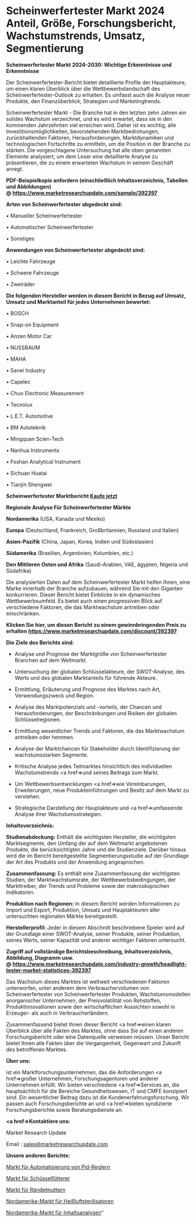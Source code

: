 # Scheinwerfertester Markt 2024 Anteil, Größe, Forschungsbericht, Wachstumstrends, Umsatz, Segmentierung

<strong>Scheinwerfertester Markt 2024-2030: Wichtige Erkenntnisse und Erkenntnisse</strong>

Der Scheinwerfertester-Bericht bietet detaillierte Profile der Hauptakteure, um einen klaren Überblick über die Wettbewerbslandschaft des Scheinwerfertester-Outlook zu erhalten. Es umfasst auch die Analyse neuer Produkte, den Finanzüberblick, Strategien und Marketingtrends.

Scheinwerfertester Markt - Die Branche hat in den letzten zehn Jahren ein solides Wachstum verzeichnet, und es wird erwartet, dass sie in den kommenden Jahrzehnten viel erreichen wird. Daher ist es wichtig, alle Investitionsmöglichkeiten, bevorstehenden Marktbedrohungen, zurückhaltenden Faktoren, Herausforderungen, Marktdynamiken und technologischen Fortschritte zu ermitteln, um die Position in der Branche zu stärken. Die vorgeschlagene Untersuchung hat alle oben genannten Elemente analysiert, um dem Leser eine detaillierte Analyse zu präsentieren, die zu einem erwarteten Wachstum in seinem Geschäft anregt.

<strong><b>PDF-Beispielkopie anfordern (einschließlich Inhaltsverzeichnis, Tabellen und Abbildungen) @ </b></strong><strong><a href=https://www.marketresearchupdate.com/sample/392397><strong>https://www.marketresearchupdate.com/sample/392397</u></a></strong></strong>

<strong>Arten von Scheinwerfertester abgedeckt sind:</strong>

• Manueller Scheinwerfertester

• Automatischer Scheinwerfertester

• Sonstiges

<strong>Anwendungen von Scheinwerfertester abgedeckt sind:</strong>

• Leichte Fahrzeuge

• Schwere Fahrzeuge

• Zweiräder

<strong>Die folgenden Hersteller werden in diesem Bericht in Bezug auf Umsatz, Umsatz und Marktanteil für jedes Unternehmen bewertet:</strong>

• BOSCH

• Snap-on Equipment

• Anzen Motor Car

• NUSSBAUM

• MAHA

• Sanei Industry

• Capelec

• Chuo Electronic Measurement

• Tecnolux

• L.E.T. Automotive

• BM Autoteknik

• Mingquan Scien-Tech

• Nanhua Instruments

• Foshan Analytical Instrument

• Sichuan Huatai

• Tianjin Shengwei

<strong>Scheinwerfertester Marktbericht <a href=https://www.marketresearchupdate.com/buynow/392397>Kaufe jetzt</a></strong>

<strong>Regionale Analyse Für Scheinwerfertester Märkte</strong>

<strong>Nordamerika</strong> (USA, Kanada und Mexiko)

<strong>Europa</strong> (Deutschland, Frankreich, Großbritannien, Russland und Italien)

<strong>Asien-Pazifik</strong> (China, Japan, Korea, Indien und Südostasien)

<strong>Südamerika</strong> (Brasilien, Argentinien, Kolumbien, etc.)

<strong>Den Mittleren</strong> <strong>Osten und Afrika</strong> (Saudi-Arabien, VAE, ägypten, Nigeria und Südafrika)

Die analysierten Daten auf dem Scheinwerfertester Markt helfen Ihnen, eine Marke innerhalb der Branche aufzubauen, während Sie mit den Giganten konkurrieren. Dieser Bericht bietet Einblicke in ein dynamisches Wettbewerbsumfeld. Es bietet auch einen progressiven Blick auf verschiedene Faktoren, die das Marktwachstum antreiben oder einschränken.

<strong>Klicken Sie hier, um diesen Bericht zu einem gewinnbringenden Preis zu erhalten
</strong><strong><a href=https://www.marketresearchupdate.com/discount/392397>https://www.marketresearchupdate.com/discount/392397</b></u></strong></a>

<strong>Die Ziele des Berichts sind:</strong>

- Analyse und Prognose der Marktgröße von Scheinwerfertester Branchen auf dem Weltmarkt.

- Untersuchung der globalen Schlüsselakteure, der SWOT-Analyse, des Werts und des globalen Marktanteils für führende Akteure.

- Ermittlung, Erläuterung und Prognose des Marktes nach Art, Verwendungszweck und Region.

- Analyse des Marktpotenzials und -vorteils, der Chancen und Herausforderungen, der Beschränkungen und Risiken der globalen Schlüsselregionen.

- Ermittlung wesentlicher Trends und Faktoren, die das Marktwachstum antreiben oder hemmen.

- Analyse der Marktchancen für Stakeholder durch Identifizierung der wachstumsstarken Segmente.

- Kritische Analyse jedes Teilmarktes hinsichtlich des individuellen Wachstumstrends <a href=>und</a> seines Beitrags zum Markt.

- Um Wettbewerbsentwicklungen <a href=>wie</a> Vereinbarungen, Erweiterungen, neue Produkteinführungen und Besitz auf dem Markt zu verstehen.

- Strategische Darstellung der Hauptakteure und <a href=>umfas</a>sende Analyse ihrer Wachstumsstrategien.

<strong>Inhaltsverzeichnis:</strong>

<strong>Studienabdeckung:</strong> Enthält die wichtigsten Hersteller, die wichtigsten Marktsegmente, den Umfang der auf dem Weltmarkt angebotenen Produkte, die berücksichtigten Jahre und die Studienziele. Darüber hinaus wird die im Bericht bereitgestellte Segmentierungsstudie auf der Grundlage der Art des Produkts und der Anwendung angesprochen.

<strong>Zusammenfassung:</strong> Es enthält eine Zusammenfassung der wichtigsten Studien, der Marktwachstumsrate, der Wettbewerbsbedingungen, der Markttreiber, der Trends und Probleme sowie der makroskopischen Indikatoren.

<strong>Produktion nach Regionen:</strong> In diesem Bericht werden Informationen zu Import und Export, Produktion, Umsatz und Hauptakteuren aller untersuchten regionalen Märkte bereitgestellt.

<strong>Herstellerprofil:</strong> Jeder in diesem Abschnitt beschriebene Spieler wird auf der Grundlage einer SWOT-Analyse, seiner Produkte, seiner Produktion, seines Werts, seiner Kapazität und anderer wichtiger Faktoren untersucht.

<strong><b>Zugriff auf vollständige Berichtsbeschreibung, Inhaltsverzeichnis, Abbildung, Diagramm usw. @ </b></strong><strong><a href=https://www.marketresearchupdate.com/industry-growth/headlight-tester-market-statistices-392397>https://www.marketresearchupdate.com/industry-growth/headlight-tester-market-statistices-392397</a></strong>

Das Wachstum dieses Marktes ist weltweit verschiedenen Faktoren unterworfen, unter anderem dem Verbrauchervolumen von Scheinwerfertester von Scheinwerfertester Produkten, Wachstumsmodellen anorganischer Unternehmen, der Preisvolatilität von Rohstoffen, Produktinnovationen sowie den wirtschaftlichen Aussichten sowohl in Erzeuger- als auch in Verbraucherländern.

Zusammenfassend bietet Ihnen dieser Bericht <a href=>einen</a> klaren Überblick über alle Fakten des Marktes, ohne dass Sie auf einen anderen Forschungsbericht oder eine Datenquelle verweisen müssen. Unser Bericht bietet Ihnen alle Fakten über die Vergangenheit, Gegenwart und Zukunft des betroffenen Marktes.

<strong>Über uns:</strong>

 ist ein Marktforschungsunternehmen, das die Anforderungen <a href=>großer</a> Unternehmen, Forschungsagenturen und anderer Unternehmen erfüllt. Wir bieten verschiedene <a href=>Services</a> an, die hauptsächlich für die Bereiche Gesundheitswesen, IT und CMFE konzipiert sind. Ein wesentlicher Beitrag dazu ist die Kundenerfahrungsforschung. Wir passen auch Forschungsberichte an und <a href=>bieten</a> syndizierte Forschungsberichte sowie Beratungsdienste an.

<strong><a href=>Kontaktiere uns:</a></strong>

Market Research Update

Email : sales@marketresearchupdate.com

<strong>Unsere anderen Berichte:</strong>

<a href=https://www.linkedin.com/pulse/pid-controllers-automation-market-2023-future>Markt für Automatisierung von Pid-Reglern</a>

<a href=https://www.linkedin.com/pulse/bowl-feeders-market-size-emerging-trends-consumption>Markt für Schüsselfütterer</a>

<a href=https://www.linkedin.com/pulse/knurled-nuts-market-size-share-outlook-growth-prospects>Markt für Rändelmuttern</a>

<a href=https://www.linkedin.com/pulse/north-america-hot-air-sterilizer-market-size>Nordamerika-Markt für Heißluftsterilisatoren</a>

<a href=https://www.linkedin.com/pulse/north-america-content-analytics-market-f0ppf/>Nordamerika-Markt für Inhaltsanalysen</a>"
